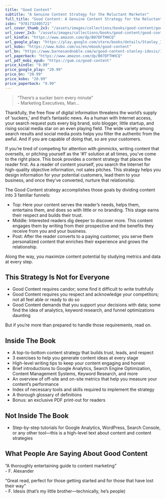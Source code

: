 ```yaml
---
title: "Good Content"
subtitle: "A Genuine Content Strategy for the Reluctant Marketer"
full_title: "Good Content: A Genuine Content Strategy for the Reluctant Marketer"
isbn: "9781732405721"
url_cover_thumb_2x3: "/assets/images/collections/books/good-content/good-content-cover-thumbnail.png"
url_cover_2x3: "/assets/images/collections/books/good-content/good-content-cover-2x3.png"
url_kindle: "https://www.amazon.com/dp/B07DFTHHCQ"
url_google_play: "https://play.google.com/store/books/details/Stanley_Idesis_Good_Content?id=AP5dDwAAQBAJ"
url_kobo: "https://www.kobo.com/us/en/ebook/good-content"
url_bn: "https://www.barnesandnoble.com/w/good-content-stanley-idesis/1128835152?ean=2940162020660"
url_paperback: "https://www.amazon.com/dp/B07DFTHHCQ"
url_pdf_mobi_epub: "https://gum.co/good-content"
price_kindle: "9.99"
price_google_play: "20.99"
price_bn: "20.99"
price_kobo: "20.99"
price_paperback: "9.99"
---
```

> “There’s a sucker born every minute”  
> \- Marketing Executives, Man…

Thankfully, the free flow of digital information threatens the world’s supply of ‘suckers,’ and that’s fantastic news. As a human with Internet access, your search request puts every big brand, solo blogger, little startup, and rising social media star on an even playing field. The wide variety among search results and social media posts helps you filter the authentic from the awful. And if you are capable of doing that, so are your customers.

If you’re tired of competing for attention with gimmicks, writing content that oversells, or pitching yourself as the ‘#1’ solution at all times, you’ve come to the right place. This book provides a content strategy that places the reader first. As a reader of content yourself, you search the Internet for high-quality objective information, not sales pitches. This strategy helps you design information for your potential customers, lead them to your business, and once they’ve converted, nurture that relationship.

The Good Content strategy accomplishes those goals by dividing content into 3 familiar funnels:

- Top: Here your content serves the reader’s needs, helps them, entertains them, and does so with little or no branding. This stage earns their respect and builds their trust.
- Middle: Interested readers dig deeper to discover more. This content engages them by writing from their prospective and the benefits they receive from you and your business.
- Post: After the reader converts to a paying customer, you serve them personalized content that enriches their experience and grows the relationship.

Along the way, you maximize content potential by studying metrics and data at every step.

## This Strategy Is Not for Everyone

- Good Content requires candor; some find it difficult to write truthfully
- Good Content requires you respect and acknowledge your competitors; not all feel able or ready to do so
- Good Content demands that you support your decisions with data; some find the idea of analytics, keyword research, and funnel optimizations daunting

But if you’re more than prepared to handle those requirements, read on.

## Inside The Book

- A top-to-bottom content strategy that builds trust, leads, and respect
- 3 exercises to help you generate content ideas at every stage
- High-level writing tips to keep your content engaging and honest
- Brief introductions to Google Analytics, Search Engine Optimization, Content Management Systems, Keyword Research, and more
- An overview of off-site and on-site metrics that help you measure your content’s performance
- Index of necessary tools and skills required to implement the strategy
- A thorough glossary of definitions
- Bonus: an exclusive PDF print-out for readers

## Not Inside The Book

- Step-by-step tutorials for Google Analytics, WordPress, Search Console, or any other tool—this is a high-level text about content and content strategies

## What People Are Saying About Good Content

“A thoroughly entertaining guide to content marketing”  
\- F. Alexander

“Great read, perfect for those getting started and for those that have lost their way”  
\- F. Idesis (that’s my little brother—technically, he’s people)
